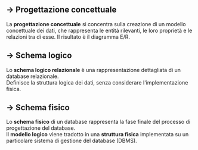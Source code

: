 
## -> Progettazione concettuale

La **progettazione concettuale** si concentra sulla creazione di un modello concettuale dei dati, che rappresenta le entità rilevanti, le loro proprietà e le relazioni tra di esse.
Il risultato è il diagramma E/R.

## -> Schema logico

Lo **schema logico relazionale** è una rappresentazione dettagliata di un database relazionale.<br>
Definisce la struttura logica dei dati, senza considerare l'implementazione fisica.

## -> Schema fisico

Lo **schema fisico** di un database rappresenta la fase finale del processo di progettazione del database.<br>
Il **modello logico** viene tradotto in una **struttura fisica** implementata su un particolare sistema di gestione del database (DBMS).